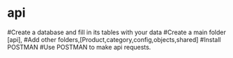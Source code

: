 # api
#Create a database and fill in its tables with your data
#Create a main folder [api],
#Add other folders,[Product,category,config,objects,shared]
#Install POSTMAN 
#Use POSTMAN to make api requests.
